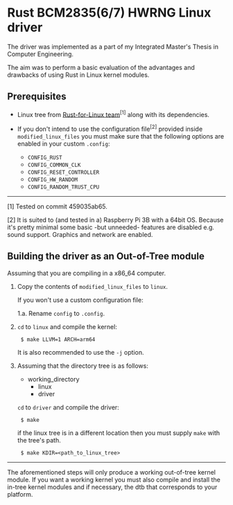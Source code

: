 # Rust BCM2835(6/7) HWRNG Linux driver

The driver was implemented as a part of my Integrated Master's Thesis in Computer Engineering.

The aim was to perform a basic evaluation of the advantages and drawbacks of using Rust in Linux kernel modules.

## Prerequisites

* Linux tree from [Rust-for-Linux team](https://github.com/rust-for-linux/linux)<sup>[1]</sup> along with its dependencies.

* If you don't intend to use the configuration file<sup>[2]</sup> provided inside `modified_linux_files` you must make sure that the following options are enabled in your custom `.config`:
    * `CONFIG_RUST`
    * `CONFIG_COMMON_CLK`
    * `CONFIG_RESET_CONTROLLER`
    * `CONFIG_HW_RANDOM`
    * `CONFIG_RANDOM_TRUST_CPU`

---

[1] Tested on commit 459035ab65.

[2] It is suited to (and tested in a) Raspberry Pi 3B with a 64bit OS. Because it's pretty minimal some basic -but unneeded- features are disabled e.g. sound support. Graphics and network are enabled.

## Building the driver as an Out-of-Tree module

Assuming that you are compiling in a x86_64 computer.

1. Copy the contents of `modified_linux_files` to `linux`.

    If you won't use a custom configuration file:

    1.a. Rename `config` to `.config`.

3. `cd` to `linux` and compile the kernel:

        $ make LLVM=1 ARCH=arm64

    It is also recommended to use the `-j` option.

4. Assuming that the directory tree is as follows:

    * working_directory
        * linux
        * driver

    `cd` to `driver` and compile the driver:

        $ make

    if the linux tree is in a different location then you must supply `make` with the tree's path.

        $ make KDIR=<path_to_linux_tree>

---

The aforementioned steps will only produce a working out-of-tree kernel module. If you want a working kernel you must also compile and install the in-tree kernel modules and if necessary, the dtb that corresponds to your platform.
